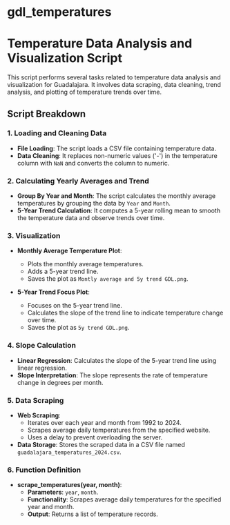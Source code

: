 # gdl_temperatures
# Temperature Data Analysis and Visualization Script

This script performs several tasks related to temperature data analysis and visualization for Guadalajara. It involves data scraping, data cleaning, trend analysis, and plotting of temperature trends over time.

## Script Breakdown

### 1. **Loading and Cleaning Data**
   - **File Loading**: The script loads a CSV file containing temperature data.
   - **Data Cleaning**: It replaces non-numeric values ('-') in the temperature column with `NaN` and converts the column to numeric.

### 2. **Calculating Yearly Averages and Trend**
   - **Group By Year and Month**: The script calculates the monthly average temperatures by grouping the data by `Year` and `Month`.
   - **5-Year Trend Calculation**: It computes a 5-year rolling mean to smooth the temperature data and observe trends over time.

### 3. **Visualization**
   - **Monthly Average Temperature Plot**:
     - Plots the monthly average temperatures.
     - Adds a 5-year trend line.
     - Saves the plot as `Montly average and 5y trend GDL.png`.

   - **5-Year Trend Focus Plot**:
     - Focuses on the 5-year trend line.
     - Calculates the slope of the trend line to indicate temperature change over time.
     - Saves the plot as `5y trend GDL.png`.

### 4. **Slope Calculation**
   - **Linear Regression**: Calculates the slope of the 5-year trend line using linear regression.
   - **Slope Interpretation**: The slope represents the rate of temperature change in degrees per month.

### 5. **Data Scraping**
   - **Web Scraping**:
     - Iterates over each year and month from 1992 to 2024.
     - Scrapes average daily temperatures from the specified website.
     - Uses a delay to prevent overloading the server.
   - **Data Storage**: Stores the scraped data in a CSV file named `guadalajara_temperatures_2024.csv`.

### 6. **Function Definition**
   - **scrape_temperatures(year, month)**:
     - **Parameters**: `year`, `month`.
     - **Functionality**: Scrapes average daily temperatures for the specified year and month.
     - **Output**: Returns a list of temperature records.
